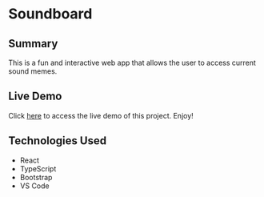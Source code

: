 # Soundboard

## Summary
This is a fun and interactive web app that allows the user to access current sound memes.

## Live Demo
Click [here](https://soundboard.victor-jr.com) to access the live demo of this project. Enjoy!

## Technologies Used
- React
- TypeScript
- Bootstrap
- VS Code
